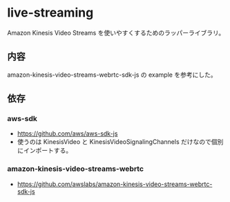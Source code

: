 # live-streaming

Amazon Kinesis Video Streams を使いやすくするためのラッパーライブラリ。

## 内容

amazon-kinesis-video-streams-webrtc-sdk-js の example を参考にした。

## 依存

### aws-sdk

- https://github.com/aws/aws-sdk-js
- 使うのは KinesisVideo と KinesisVideoSignalingChannels だけなので個別にインポートする。

### amazon-kinesis-video-streams-webrtc

- https://github.com/awslabs/amazon-kinesis-video-streams-webrtc-sdk-js
